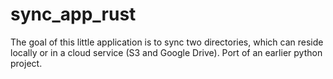 # sync_app_rust
The goal of this little application is to sync two directories,
which can reside locally or in a cloud service (S3 and Google Drive).
Port of an earlier python project.
